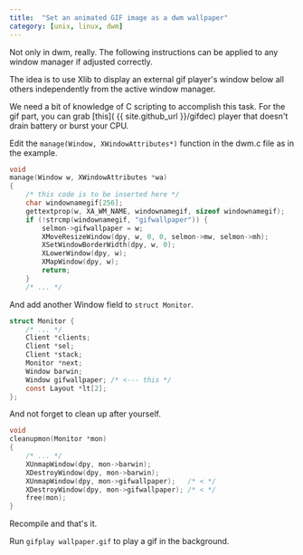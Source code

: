 ```yaml
---
title:  "Set an animated GIF image as a dwm wallpaper"
category: [unix, linux, dwm]
---
```


Not only in dwm, really. The following instructions can be applied to any window manager if adjusted correctly.

The idea is to use Xlib to display an external gif player's window below all others independently from the active window manager.

We need a bit of knowledge of C scripting to accomplish this task. For the gif part, you can grab [this]( {{ site.github_url }}/gifdec) player that doesn't drain battery or burst your CPU.

Edit the `manage(Window, XWindowAttributes*)` function in the dwm.c file as in the example.
```c
void
manage(Window w, XWindowAttributes *wa)
{
    /* this code is to be inserted here */
    char windownamegif[256];
    gettextprop(w, XA_WM_NAME, windownamegif, sizeof windownamegif);
    if (!strcmp(windownamegif, "gifwallpaper")) {
        selmon->gifwallpaper = w;
        XMoveResizeWindow(dpy, w, 0, 0, selmon->mw, selmon->mh);
        XSetWindowBorderWidth(dpy, w, 0);
        XLowerWindow(dpy, w);
        XMapWindow(dpy, w);
        return;
    }
    /* ... */
```

And add another Window field to `struct Monitor`.
```c
struct Monitor {
    /* ... */
	Client *clients;
	Client *sel;
	Client *stack;
	Monitor *next;
	Window barwin;
    Window gifwallpaper; /* <--- this */
	const Layout *lt[2];
};
```

And not forget to clean up after yourself.
```c
void
cleanupmon(Monitor *mon)
{
    /* ... */
	XUnmapWindow(dpy, mon->barwin);
	XDestroyWindow(dpy, mon->barwin);
    XUnmapWindow(dpy, mon->gifwallpaper);   /* < */
    XDestroyWindow(dpy, mon->gifwallpaper); /* < */
	free(mon);
}
```

Recompile and that's it.

Run `gifplay wallpaper.gif` to play a gif in the background.
